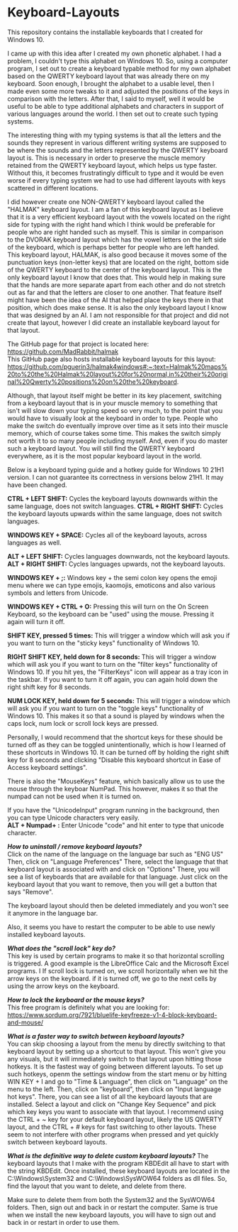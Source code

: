 # Keyboard-Layouts
This repository contains the installable keyboards that I created for Windows 10.

I came up with this idea after I created my own phonetic alphabet. I had a problem, I couldn't type this alphabet on Windows 10.
So, using a computer program, I set out to create a keyboard typable method for my own alphabet based on the QWERTY keyboard layout that was already there on my keyboard. Soon enough, I brought the alphabet to a usable level, then I made even some more tweaks to it and adjusted the positions of the keys in comparison with the letters. After that, I said to myself, well it would be useful to be able to type additional alphabets and characters in support of various languages around the world. I then set out to create such typing systems. 

The interesting thing with my typing systems is that all the letters and the sounds they represent in various different writing systems are supposed to be where the sounds and the letters represented by the QWERTY keyboard layout is. This is necessary in order to preserve the muscle memory retained from the QWERTY keyboard layout, which helps us type faster. Without this, it becomes frustratingly difficult to type and it would be even worse if every typing system we had to use had different layouts with keys scattered in different locations.

I did however create one NON-QWERTY keyboard layout called the "HALMAK" keyboard layout. I am a fan of this keyboard layout as I believe that it is a very efficient keyboard layout with the vowels located on the right side for typing with the right hand which I think would be preferable for people who are right handed such as myself. This is similar in comparison to the DVORAK keyboard layout which has the vowel letters on the left side of the keyboard, which is perhaps better for people who are left handed. This keyboard layout, HALMAK, is also good because it moves some of the punctuation keys (non-letter keys) that are located on the right, bottom side of the QWERTY keyboard to the center of the keyboard layout. This is the only keyboard layout I know that does that. This would help in making sure that the hands are more separate apart from each other and do not stretch out as far and that the letters are closer to one another. That feature itself might have been the idea of the AI that helped place the keys there in that position, which does make sense. It is also the only keyboard layout I know that was designed by an AI. I am not responsible for that project and did not create that layout, however I did create an installable keyboard layout for that layout.

The GitHub page for that project is located here:  
https://github.com/MadRabbit/halmak  
This GitHub page also hosts installable keyboard layouts for this layout:  
https://github.com/pguerin3/halmak4windows#:~:text=Halmak%20maps%20to%20the%20Halmak%20layout%20for%20normal,in%20their%20original%20Qwerty%20positions%20on%20the%20keyboard.  


Although, that layout itself might be better in its key placement, switching from a keyboard layout that is in your muscle memory to something that isn't will slow down your typing speed so very much, to the point that you would have to visually look at the keyboard in order to type. People who make the switch do eventually improve over time as it sets into their muscle memory, which of course takes some time. This makes the switch simply not worth it to so many people including myself. And, even if you do master such a keyboard layout. You will still find the QWERTY keyboard everywhere, as it is the most popular keyboard layout in the world.

Below is a keyboard typing guide and a hotkey guide for Windows 10 21H1 version.
I can not guarantee its correctness in versions below 21H1. It may have been changed.

**CTRL + LEFT SHIFT:** Cycles the keyboard layouts downwards within the same language, does not switch languages.
**CTRL + RIGHT SHIFT:** Cycles the keyboard layouts upwards within the same language, does not switch languages.  

**WINDOWS KEY + SPACE:** Cycles all of the keyboard layouts, across languages as well.  

**ALT + LEFT SHIFT:** Cycles languages downwards, not the keyboard layouts.  
**ALT + RIGHT SHIFT:** Cycles languages upwards, not the keyboard layouts.

**WINDOWS KEY + ;:** Windows key + the semi colon key opens the emoji menu where we can type emojis, kaomojis, emoticons and also various symbols and letters from Unicode.

**WINDOWS KEY + CTRL + O:** Pressing this will turn on the On Screen Keyboard, so the keyboard can be "used" using the mouse.
Pressing it again will turn it off.


**SHIFT KEY, pressed 5 times:** This will trigger a window which will ask you if you want to turn on the "sticky keys" functionality of Windows 10.

**RIGHT SHIFT KEY, held down for 8 seconds:** This will trigger a window which will ask you if you want to turn on the "filter keys" functionality of Windows 10. If you hit yes, the "FilterKeys" icon will appear as a tray icon in the taskbar. If you want to turn it off again, you can again hold down the right shift key for 8 seconds.

**NUM LOCK KEY, held down for 5 seconds:** This will trigger a window which will ask you if you want to turn on the "toggle keys" functionality of Windows 10. This makes it so that a sound is played by windows when the caps lock, num lock or scroll lock keys are pressed.

Personally, I would recommend that the shortcut keys for these should be turned off as they can be toggled unintentionally, which is how I learned of these shortcuts in Windows 10. It can be turned off by holding the right shift key for 8 seconds and clicking "Disable this keyboard shortcut in Ease of Access keyboard settings".

There is also the "MouseKeys" feature, which basically allow us to use the mouse through the keyboar NumPad. This however, makes it so that the numpad can not be used when it is turned on.

If you have the "UnicodeInput" program running in the background, then you can type Unicode characters very easily.  
**ALT + Numpad+ :** Enter Unicode "code" and hit enter to type that unicode character.


***How to uninstall / remove keyboard layouts?***  
Click on the name of the language on the language bar such as "ENG US"
Then, click on "Language Preferences"
There, select the language that that keyboard layout is associated with and click on "Options"
There, you will see a list of keyboards that are available for that language.
Just click on the keyboard layout that you want to remove, then you will get a button that says "Remove".

The keyboard layout should then be deleted immediately and you won't see it anymore in the language bar.

Also, it seems you have to restart the computer to be able to use newly installed keyboard layouts.

***What does the "scroll lock" key do?***  
This key is used by certain programs to make it so that horizontal scrolling is triggered.
A good example is the LibreOffice Calc and the Microsoft Excel programs. I
If scroll lock is turned on, we scroll horizontally when we hit the arrow keys on the keyboard.
if it is turned off, we go to the next cells by using the arrow keys on the keyboard.

***How to lock the keyboard or the mouse keys?***  
This free program is definitely what you are looking for:
https://www.sordum.org/7921/bluelife-keyfreeze-v1-4-block-keyboard-and-mouse/

***What is a faster way to switch between keyboard layouts?***  
You can skip choosing a layout from the menu by directly switching to that keyboard layout by setting up a shortcut to that layout.
This won't give you any visuals, but it will immediately switch to that layout upon hitting those hotkeys. It is the fastest way of going between different layouts.
To set up such hotkeys, openm the settings window from the start menu or by hitting WIN KEY + I and go to "Time & Language", then click on "Language" on the menu to the left.
Then, click on "keyboard", then click on "Input language hot keys". There, you can see a list of all the keyboard layouts that are installed.
Select a layout and click on "Change Key Sequence" and pick which key keys you want to associate with that layout. I recommend using the CTRL + ~ key for your default keyboard layout, likely the US QWERTY layout, and the CTRL + # keys for fast switching to other layouts.
These seem to not interfere with other programs when pressed and yet quickly switch between keyboard layouts.

***What is the definitive way to delete custom keyboard layouts?***
The keyboard layouts that I make with the program KBDEdit all have to start with the string KBDEdit.
Once installed, these keyboard layouts are located in the C:\Windows\System32 and C:\Windows\SysWOW64 folders as dll files.
So, find the layout that you want to delete, and delete from there.

Make sure to delete them from both the System32 and the SysWOW64 folders.
Then, sign out and back in or restart the computer.
Same is true when we install the new keyboard layouts, you will have to sign out and back in or restart in order to use them.
